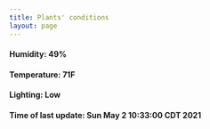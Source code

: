 ```yaml
---
title: Plants' conditions
layout: page
---
```



#### Humidity: 49%
#### Temperature: 71F
#### Lighting: Low
#### Time of last update: Sun May  2 10:33:00 CDT 2021
